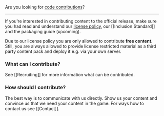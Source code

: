 Are you looking for [code contributions](How-To-Contribute-Code)?

***

If you're interested in contributing content to the official release, make sure you had read and understand our [license policy](License-Policy), our [[Inclusion Standard]] and the packaging guide (upcoming).

Due to our license policy you are only allowed to contribute **free content**. Still, you are always allowed to provide license restricted material as a third party content pack and deploy it e.g. via your own server.

### What can I contribute?

See [[Recruiting]] for more information what can be contributed.

### How should I contribute?

The best way is to communicate with us directly. Show us your content and convince us that we need your content in the game. For ways how to contact us see [[Contact]].
